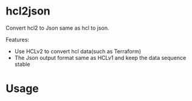 # hcl2json
Convert  hcl2 to Json same as hcl to json.

Features:

* Use HCLv2 to convert hcl data(such as Terraform)
* The Json output format same as HCLv1 and keep the data sequence stable

# Usage

